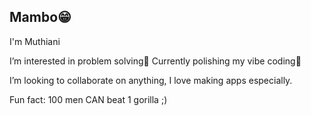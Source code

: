 ## Mambo😁
I'm Muthiani

I’m interested in problem solving🔭
Currently polishing my vibe coding🌱 

I’m looking to collaborate on anything, I love making apps especially. 

Fun fact: 100 men CAN beat 1 gorilla ;) 

